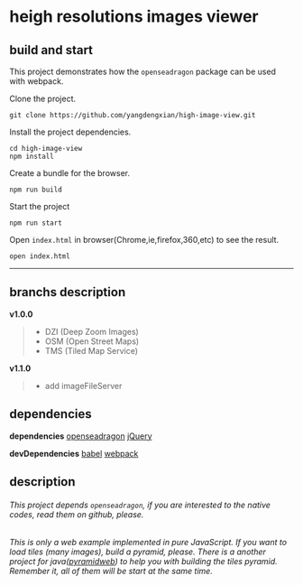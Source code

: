 # heigh resolutions images viewer

## build and start

This project demonstrates how the `openseadragon` package can be used with webpack.

Clone the project.

    git clone https://github.com/yangdengxian/high-image-view.git

Install the project dependencies.

    cd high-image-view
    npm install

Create a bundle for the browser.

    npm run build

Start the project

    npm run start

Open `index.html` in browser(Chrome,ie,firefox,360,etc) to see the result.

    open index.html

---

## branchs description

**v1.0.0**

> -   DZI (Deep Zoom Images)
> -   OSM (Open Street Maps)
> -   TMS (Tiled Map Service)

**v1.1.0**

> -   add imageFileServer

## dependencies

**dependencies**
[openseadragon][1]
[jQuery][2]

**devDependencies**
[babel][3]
[webpack][4]

[1]: https://github.com/openseadragon/openseadragon
[2]: https://github.com/jquery/jquery.git
[3]: https://github.com/babel/babel.git
[4]: https://github.com/webpack/webpack.git

## description

###### This project depends `openseadragon`, if you are interested to the native codes, read them on github, please.

###### This is only a web example implemented in pure JavaScript. If you want to load tiles (many images), build a pyramid, please. There is a another project for java([pyramidweb](https://github.com/yangdengxian/pyramidweb 'pyramidweb')) to help you with building the tiles pyramid. Remember it, all of them will be start at the same time.
